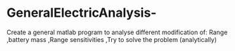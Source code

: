# GeneralElectricAnalysis-
Create a general matlab program to analyse different modification of: Range ,battery mass ,Range sensitivities ,Try to solve the problem (analytically)
